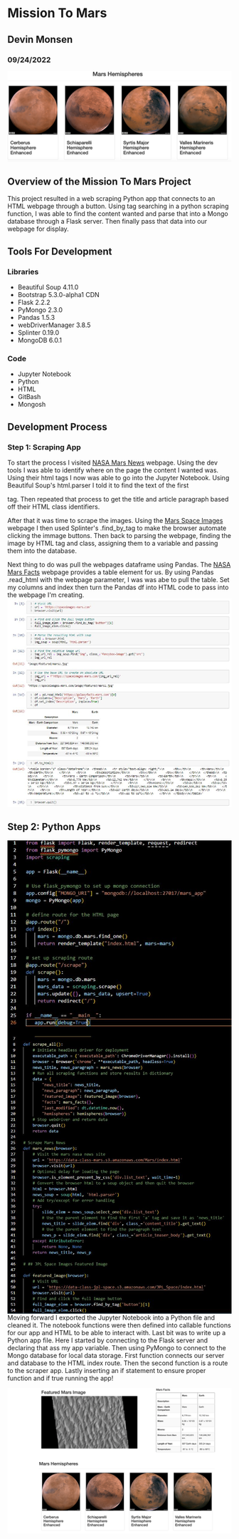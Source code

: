 # Mission To Mars 
## Devin Monsen
### 09/24/2022
![planets](images/planets.png)

## Overview of the Mission To Mars Project ##

This project resulted in a web scraping Python app that connects to an HTML webpage through a button. Using tag searching in a python scraping function, I was able to find the content wanted and parse that into a Mongo database through a Flask server. Then finally pass that data into our webpage for display.

## Tools For Development

### Libraries
-  Beautiful Soup 4.11.0
-  Bootstrap 5.3.0-alpha1 CDN
-  Flask 2.2.2
-  PyMongo 2.3.0
-  Pandas 1.5.3
-  webDriverManager 3.8.5
-  Splinter 0.19.0
-  MongoDB 6.0.1

### Code
- Jupyter Notebook
- Python
- HTML
- GitBash
- Mongosh

## Development Process
### Step 1: Scraping App
To start the process I visited [NASA Mars News](https://mars.nasa.gov/news/?page=0&per_page=40&order=publish_date+desc%2Ccreated_at+desc&search=&category=19%2C165%2C184%2C204&blank_scope=Latest) webpage. Using the dev tools I was able to identify where on the page the content I wanted was. Using their html tags I now was able to go into the Jupyter Notebook. Using Beautiful Soup's html.parser I told it to find the text of the first <div> tag. Then repeated that process to get the title and article paragraph based off their HTML class identifiers. 

  After that it was time to scrape the images. Using the [Mars Space Images](https://spaceimages-mars.com) webpage I then used Splinter's .find_by_tag to make the browser automate clicking the immage buttons. Then back to parsing the webpage, finding the image by HTML tag and class, assigning them to a variable and passing them into the database.

Next thing to do was pull the webpages dataframe using Pandas. The [NASA Mars Facts](https://galaxyfacts-mars.com) webpage provides a table element for us. By using Pandas .read_html with the webpage parameter, I was was abe to pull the table. Set my columns and index then turn the Pandas df into HTML code to pass into the webpage I'm creating. ![scraping](images/scraperipynb.JPG)

## Step 2: Python Apps
<img align="right" src="images/app.JPG">
<img align="right" src="images/scraperpy.JPG">
Moving forward I exported the Jupyter Notebook into a Python file and cleaned it. The notebook functions were then defined into callable functions for our app and HTML to be able to interact with. Last bit was to write up a Python app file. Here I started by connecting to the Flask server and declaring that ass my app variable. Then using PyMongo to connect to the Mongo database for local data storage. First function connects our server and database to the HTML index route. Then the second function is a route to the scraper app. Lastly inserting an if statement to ensure proper function and if true running the app!
  
![page](images/page.png)
